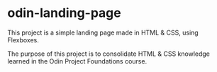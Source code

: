 # odin-landing-page
This project is a simple landing page made in HTML & CSS, using Flexboxes.

The purpose of this project is to consolidate HTML & CSS knowledge learned in the Odin Project Foundations course.